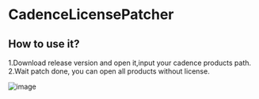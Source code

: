 # CadenceLicensePatcher
## How to use it?
1.Download release version and open it,input your cadence products path.
2.Wait patch done, you can open all products without license.

![image](https://user-images.githubusercontent.com/18625810/214204758-9c5d5690-eb0e-43f5-bffc-1e1653e581cc.png)
